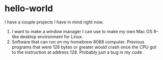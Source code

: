 # hello-world

I have a couple projects I have in mind right now.
1. I want to make a window manager I can use to make my own Mac OS 9-like desktop environment for Linux.
2. Software that can run on my homebrew 8088 computer. Previous programs that were 128 bytes or greater would crash once the CPU got to the instruction at address 128. Probably just a bug in my code.
